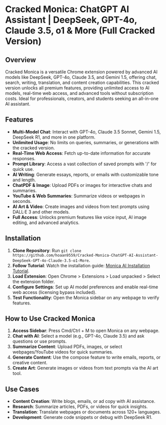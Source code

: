 # Cracked Monica: ChatGPT AI Assistant | DeepSeek, GPT-4o, Claude 3.5, o1 & More (Full Cracked Version)

## Overview
Cracked Monica is a versatile Chrome extension powered by advanced AI models like DeepSeek, GPT-4o, Claude 3.5, and Gemini 1.5, offering chat, search, writing, translation, and content creation capabilities. This cracked version unlocks all premium features, providing unlimited access to AI models, real-time web access, and advanced tools without subscription costs. Ideal for professionals, creators, and students seeking an all-in-one AI assistant.

## Features
- **Multi-Model Chat**: Interact with GPT-4o, Claude 3.5 Sonnet, Gemini 1.5, DeepSeek R1, and more in one platform.
- **Unlimited Usage**: No limits on queries, summaries, or generations with the cracked version.
- **Real-Time Web Access**: Fetch up-to-date information for accurate responses.
- **Prompt Library**: Access a vast collection of saved prompts with '/' for quick use.
- **AI Writing**: Generate essays, reports, or emails with customizable tone and length.
- **ChatPDF & Image**: Upload PDFs or images for interactive chats and summaries.
- **YouTube & Web Summaries**: Summarize videos or webpages in seconds.
- **AI Art & Video**: Create images and videos from text prompts using DALL·E 3 and other models.
- **Full Access**: Unlocks premium features like voice input, AI image editing, and advanced analytics.

## Installation
1. **Clone Repository**: Run `git clone https://github.com/hoaan9559/Cracked-Monica-ChatGPT-AI-Assistant-DeepSeek-GPT-4o-Claude-3.5-o1-More`.
2. **Follow Tutorial**: Watch the installation guide: [Monica AI Installation Tutorial](https://www.youtube.com/watch?v=yVvvA8kaIuk).
3. **Load Extension**: Open Chrome > Extensions > Load unpacked > Select the extension folder.
4. **Configure Settings**: Set up AI model preferences and enable real-time web access (licensing bypass included).
5. **Test Functionality**: Open the Monica sidebar on any webpage to verify features.

## How to Use Cracked Monica
1. **Access Sidebar**: Press Cmd/Ctrl + M to open Monica on any webpage.
2. **Chat with AI**: Select a model (e.g., GPT-4o, Claude 3.5) and ask questions or use prompts.
3. **Summarize Content**: Upload PDFs, images, or select webpages/YouTube videos for quick summaries.
4. **Generate Content**: Use the compose feature to write emails, reports, or creative content.
5. **Create Art**: Generate images or videos from text prompts via the AI art tool.

## Use Cases
- **Content Creation**: Write blogs, emails, or ad copy with AI assistance.
- **Research**: Summarize articles, PDFs, or videos for quick insights.
- **Translation**: Translate webpages or documents across 120+ languages.
- **Development**: Generate code snippets or debug with DeepSeek R1.
